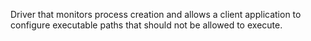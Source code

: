Driver that monitors process creation and allows a client application to configure executable paths that should not be allowed to execute.
